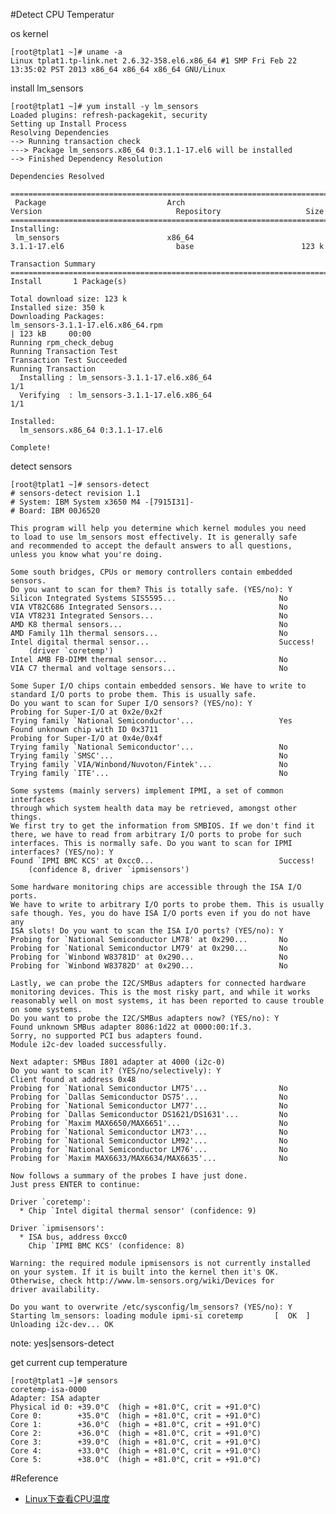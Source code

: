 #Detect CPU Temperatur

os kernel

	[root@tplat1 ~]# uname -a
	Linux tplat1.tp-link.net 2.6.32-358.el6.x86_64 #1 SMP Fri Feb 22 13:35:02 PST 2013 x86_64 x86_64 x86_64 GNU/Linux

install lm_sensors

	[root@tplat1 ~]# yum install -y lm_sensors
	Loaded plugins: refresh-packagekit, security
	Setting up Install Process
	Resolving Dependencies
	--> Running transaction check
	---> Package lm_sensors.x86_64 0:3.1.1-17.el6 will be installed
	--> Finished Dependency Resolution
	
	Dependencies Resolved
	
	========================================================================================================================================
	 Package                           Arch                          Version                              Repository                   Size
	========================================================================================================================================
	Installing:
	 lm_sensors                        x86_64                        3.1.1-17.el6                         base                        123 k
	
	Transaction Summary
	========================================================================================================================================
	Install       1 Package(s)
	
	Total download size: 123 k
	Installed size: 350 k
	Downloading Packages:
	lm_sensors-3.1.1-17.el6.x86_64.rpm                                                                               | 123 kB     00:00     
	Running rpm_check_debug
	Running Transaction Test
	Transaction Test Succeeded
	Running Transaction
	  Installing : lm_sensors-3.1.1-17.el6.x86_64                                                                                       1/1 
	  Verifying  : lm_sensors-3.1.1-17.el6.x86_64                                                                                       1/1 
	
	Installed:
	  lm_sensors.x86_64 0:3.1.1-17.el6                                                                                                      
	
	Complete!

detect sensors

	[root@tplat1 ~]# sensors-detect 
	# sensors-detect revision 1.1
	# System: IBM System x3650 M4 -[7915I31]-
	# Board: IBM 00J6520
	
	This program will help you determine which kernel modules you need
	to load to use lm_sensors most effectively. It is generally safe
	and recommended to accept the default answers to all questions,
	unless you know what you're doing.
	
	Some south bridges, CPUs or memory controllers contain embedded sensors.
	Do you want to scan for them? This is totally safe. (YES/no): Y
	Silicon Integrated Systems SIS5595...                       No
	VIA VT82C686 Integrated Sensors...                          No
	VIA VT8231 Integrated Sensors...                            No
	AMD K8 thermal sensors...                                   No
	AMD Family 11h thermal sensors...                           No
	Intel digital thermal sensor...                             Success!
	    (driver `coretemp')
	Intel AMB FB-DIMM thermal sensor...                         No
	VIA C7 thermal and voltage sensors...                       No
	
	Some Super I/O chips contain embedded sensors. We have to write to
	standard I/O ports to probe them. This is usually safe.
	Do you want to scan for Super I/O sensors? (YES/no): Y
	Probing for Super-I/O at 0x2e/0x2f
	Trying family `National Semiconductor'...                   Yes
	Found unknown chip with ID 0x3711
	Probing for Super-I/O at 0x4e/0x4f
	Trying family `National Semiconductor'...                   No
	Trying family `SMSC'...                                     No
	Trying family `VIA/Winbond/Nuvoton/Fintek'...               No
	Trying family `ITE'...                                      No
	
	Some systems (mainly servers) implement IPMI, a set of common interfaces
	through which system health data may be retrieved, amongst other things.
	We first try to get the information from SMBIOS. If we don't find it
	there, we have to read from arbitrary I/O ports to probe for such
	interfaces. This is normally safe. Do you want to scan for IPMI
	interfaces? (YES/no): Y
	Found `IPMI BMC KCS' at 0xcc0...                            Success!
	    (confidence 8, driver `ipmisensors')
	
	Some hardware monitoring chips are accessible through the ISA I/O ports.
	We have to write to arbitrary I/O ports to probe them. This is usually
	safe though. Yes, you do have ISA I/O ports even if you do not have any
	ISA slots! Do you want to scan the ISA I/O ports? (YES/no): Y
	Probing for `National Semiconductor LM78' at 0x290...       No
	Probing for `National Semiconductor LM79' at 0x290...       No
	Probing for `Winbond W83781D' at 0x290...                   No
	Probing for `Winbond W83782D' at 0x290...                   No
	
	Lastly, we can probe the I2C/SMBus adapters for connected hardware
	monitoring devices. This is the most risky part, and while it works
	reasonably well on most systems, it has been reported to cause trouble
	on some systems.
	Do you want to probe the I2C/SMBus adapters now? (YES/no): Y
	Found unknown SMBus adapter 8086:1d22 at 0000:00:1f.3.
	Sorry, no supported PCI bus adapters found.
	Module i2c-dev loaded successfully.
	
	Next adapter: SMBus I801 adapter at 4000 (i2c-0)
	Do you want to scan it? (YES/no/selectively): Y
	Client found at address 0x48
	Probing for `National Semiconductor LM75'...                No
	Probing for `Dallas Semiconductor DS75'...                  No
	Probing for `National Semiconductor LM77'...                No
	Probing for `Dallas Semiconductor DS1621/DS1631'...         No
	Probing for `Maxim MAX6650/MAX6651'...                      No
	Probing for `National Semiconductor LM73'...                No
	Probing for `National Semiconductor LM92'...                No
	Probing for `National Semiconductor LM76'...                No
	Probing for `Maxim MAX6633/MAX6634/MAX6635'...              No
	
	Now follows a summary of the probes I have just done.
	Just press ENTER to continue: 
	
	Driver `coretemp':
	  * Chip `Intel digital thermal sensor' (confidence: 9)
	
	Driver `ipmisensors':
	  * ISA bus, address 0xcc0
	    Chip `IPMI BMC KCS' (confidence: 8)
	
	Warning: the required module ipmisensors is not currently installed
	on your system. If it is built into the kernel then it's OK.
	Otherwise, check http://www.lm-sensors.org/wiki/Devices for
	driver availability.
	
	Do you want to overwrite /etc/sysconfig/lm_sensors? (YES/no): Y
	Starting lm_sensors: loading module ipmi-si coretemp       [  OK  ]
	Unloading i2c-dev... OK

note: yes|sensors-detect

get current cup temperature

	[root@tplat1 ~]# sensors
	coretemp-isa-0000
	Adapter: ISA adapter
	Physical id 0: +39.0°C  (high = +81.0°C, crit = +91.0°C)  
	Core 0:        +35.0°C  (high = +81.0°C, crit = +91.0°C)  
	Core 1:        +36.0°C  (high = +81.0°C, crit = +91.0°C)  
	Core 2:        +36.0°C  (high = +81.0°C, crit = +91.0°C)  
	Core 3:        +39.0°C  (high = +81.0°C, crit = +91.0°C)  
	Core 4:        +33.0°C  (high = +81.0°C, crit = +91.0°C)  
	Core 5:        +38.0°C  (high = +81.0°C, crit = +91.0°C) 

#Reference

* [Linux下查看CPU温度](http://www.linuxsong.org/2010/09/linux-look-cpu-temperature/)